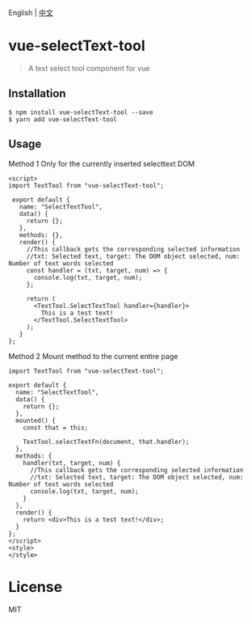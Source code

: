 English | [中文](./README.md)

# vue-selectText-tool

> A text select tool component for vue

## Installation

```
$ npm install vue-selectText-tool --save
$ yarn add vue-selectText-tool
```

## Usage
Method 1  Only for the currently inserted selecttext DOM

``` vue
<script>
import TextTool from "vue-selectText-tool";

 export default {
   name: "SelectTextTool",
   data() {
     return {};
   },
   methods: {},
   render() {
     //This callback gets the corresponding selected information 
     //txt: Selected text, target: The DOM object selected, num: Number of text words selected
     const handler = (txt, target, num) => {
       console.log(txt, target, num);
     };

     return (
       <TextTool.SelectTextTool handler={handler}>
         This is a test text!
       </TextTool.SelectTextTool>
     );
   }
};

```
Method 2  Mount method to the current entire page

``` vue
import TextTool from "vue-selectText-tool";

export default {
  name: "SelectTextTool",
  data() {
    return {};
  },
  mounted() {
    const that = this;

    TextTool.selectTextFn(document, that.handler);
  },
  methods: {
    handler(txt, target, num) {
      //This callback gets the corresponding selected information 
      //txt: Selected text, target: The DOM object selected, num: Number of text words selected
      console.log(txt, target, num);
    }
  },
  render() {
    return <div>This is a test text!</div>;
  }
};
</script>
<style>
</style>

```
# License

MIT

